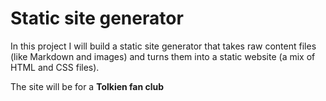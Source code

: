 # **Static site generator**

In this project I will build a static site generator that takes raw content files (like Markdown and images) and turns them into a static website (a mix of HTML and CSS files).

The site will be for a **Tolkien fan club**
